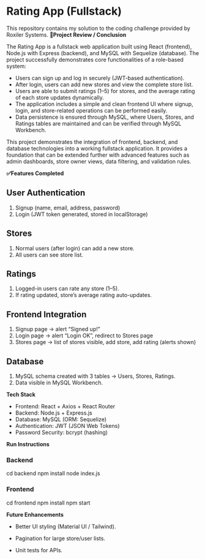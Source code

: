 ﻿# Rating App (Fullstack)
This repository contains my solution to the coding challenge provided by Roxiler Systems.
**📌Project Review / Conclusion**

The Rating App is a fullstack web application built using React (frontend), Node.js with Express (backend), and MySQL with Sequelize (database). The project successfully demonstrates core functionalities of a role-based system:
- Users can sign up and log in securely (JWT-based authentication).
- After login, users can add new stores and view the complete store list.
- Users are able to submit ratings (1–5) for stores, and the average rating of each store updates dynamically.
- The application includes a simple and clean frontend UI where signup, login, and store-related operations can be performed easily.
- Data persistence is ensured through MySQL, where Users, Stores, and Ratings tables are maintained and can be verified through MySQL Workbench.

This project demonstrates the integration of frontend, backend, and database technologies into a working fullstack application. It provides a foundation that can be extended further with advanced features such as admin dashboards, store owner views, data filtering, and validation rules.

**✅Features Completed**

## User Authentication
1. Signup (name, email, address, password)
2. Login (JWT token generated, stored in localStorage)

## Stores
1. Normal users (after login) can add a new store.
2. All users can see store list.

## Ratings
1. Logged-in users can rate any store (1–5).
2. If rating updated, store’s average rating auto-updates.

## Frontend Integration
1. Signup page → alert “Signed up!”
2. Login page → alert “Login OK”, redirect to Stores page
3. Stores page → list of stores visible, add store, add rating (alerts shown)

## Database
1. MySQL schema created with 3 tables → Users, Stores, Ratings.
2. Data visible in MySQL Workbench.

**Tech Stack**
- Frontend: React + Axios + React Router
- Backend: Node.js + Express.js
- Database: MySQL (ORM: Sequelize)
- Authentication: JWT (JSON Web Tokens)
- Password Security: bcrypt (hashing)

**Run Instructions**
### Backend
cd backend
npm install
node index.js

### Frontend
cd frontend
npm install
npm start

**Future Enhancements**
- Better UI styling (Material UI / Tailwind).
- Pagination for large store/user lists.

- Unit tests for APIs.
